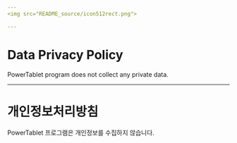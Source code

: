 ```yaml
---
<img src="README_source/icon512rect.png">  

---
```

# Data Privacy Policy
PowerTablet program does not collect any private data.

---
# 개인정보처리방침
PowerTablet 프로그램은 개인정보를 수집하지 않습니다.

